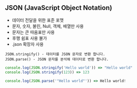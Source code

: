 ## JSON (JavaScript Object Notation)


- 데이터 전달을 위한 표준 포맷
- 문자, 숫자, 불린, Null, 객체, 배열만 사용
- 문자는 큰 따옴표만 사용
- 후행 쉼표 사용 불가
- .json 확장자 사용

```
JSON.stringify() - 데이터를 JSON 문자로 변환 합니다.
JSON.parse() - JSON 문자를 분석해 데이터로 변환 합니다.
```

```javascript
console.log(JSON.stringify('Hello world')) => "Hello world"
console.log(JSON.stringify(123)) => 123

console.log(JSON.parse('"Hello world"')) => Hello world!

```
